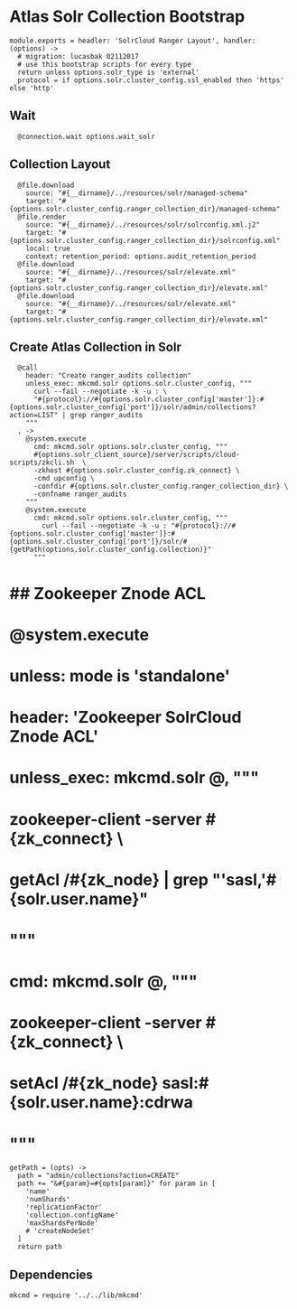 
# Atlas Solr Collection Bootstrap

    module.exports = headler: 'SolrCloud Ranger Layout', handler: (options) ->
      # migration: lucasbak 02112017
      # use this bootstrap scripts for every type
      return unless options.solr_type is 'external'
      protocol = if options.solr.cluster_config.ssl_enabled then 'https' else 'http'

## Wait

      @connection.wait options.wait_solr

## Collection Layout

      @file.download
        source: "#{__dirname}/../resources/solr/managed-schema"
        target: "#{options.solr.cluster_config.ranger_collection_dir}/managed-schema"
      @file.render
        source: "#{__dirname}/../resources/solr/solrconfig.xml.j2"
        target: "#{options.solr.cluster_config.ranger_collection_dir}/solrconfig.xml"
        local: true
        context: retention_period: options.audit_retention_period
      @file.download
        source: "#{__dirname}/../resources/solr/elevate.xml"
        target: "#{options.solr.cluster_config.ranger_collection_dir}/elevate.xml"
      @file.download
        source: "#{__dirname}/../resources/solr/elevate.xml"
        target: "#{options.solr.cluster_config.ranger_collection_dir}/elevate.xml"

## Create Atlas Collection in Solr

      @call
        header: "Create ranger_audits collection"
        unless_exec: mkcmd.solr options.solr.cluster_config, """
          curl --fail --negotiate -k -u : \
          "#{protocol}://#{options.solr.cluster_config['master']}:#{options.solr.cluster_config['port']}/solr/admin/collections?action=LIST" | grep ranger_audits
        """
      , ->
        @system.execute
          cmd: mkcmd.solr options.solr.cluster_config, """
          #{options.solr_client_source}/server/scripts/cloud-scripts/zkcli.sh  \
          -zkhost #{options.solr.cluster_config.zk_connect} \
          -cmd upconfig \
          -confdir #{options.solr.cluster_config.ranger_collection_dir} \
          -confname ranger_audits
        """
        @system.execute
          cmd: mkcmd.solr options.solr.cluster_config, """
            curl --fail --negotiate -k -u : "#{protocol}://#{options.solr.cluster_config['master']}:#{options.solr.cluster_config['port']}/solr/#{getPath(options.solr.cluster_config.collection)}"
          """

# ## Zookeeper Znode ACL
# 
#       @system.execute
#         unless: mode is 'standalone'
#         header: 'Zookeeper SolrCloud Znode ACL'
#         unless_exec: mkcmd.solr @, """
#         zookeeper-client -server #{zk_connect} \
#           getAcl /#{zk_node} | grep \"'sasl,'#{solr.user.name}\"
#         """
#         cmd: mkcmd.solr @, """
#         zookeeper-client -server #{zk_connect} \
#           setAcl /#{zk_node} sasl:#{solr.user.name}:cdrwa
#         """

    getPath = (opts) ->
      path = "admin/collections?action=CREATE"
      path += "&#{param}=#{opts[param]}" for param in [
        'name'
        'numShards'
        'replicationFactor'
        'collection.configName'
        'maxShardsPerNode'
        # 'createNodeSet'
      ]
      return path

## Dependencies

    mkcmd = require '../../lib/mkcmd'
